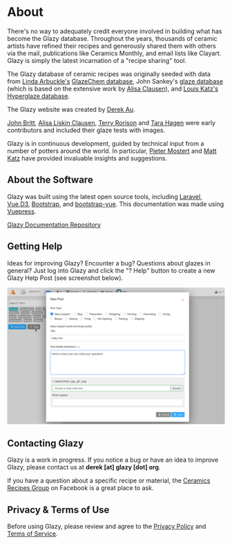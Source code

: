 # About

There's no way to adequately credit everyone involved in building what has become the Glazy database.  Throughout the years, thousands of ceramic artists have refined their recipes and generously shared them with others via the mail, publications like Ceramics Monthly, and email lists like Clayart.  Glazy is simply the latest incarnation of a "recipe sharing" tool.

The Glazy database of ceramic recipes was originally seeded with data from [Linda Arbuckle's](http://lindaarbuckle.com)  [GlazeChem database](http://lindaarbuckle.com/arbuckle_handouts.html), John Sankey's [glaze database](http://www.johnsankey.ca/glazedata.html) (which is based on the extensive work by [Alisa Clausen](https://glazy.org/u/alisaclausen)), and [Louis Katz's](http://www.louiskatz.net) [Hyperglaze database](http://falcon.tamucc.edu/~lkatz/allglazes.txt). 

The Glazy website was created by [Derek Au](http://www.derekau.net/).  

[John Britt](http://johnbrittpottery.com/), [Alisa Liskin Clausen](https://www.facebook.com/AlisaLiskinClausenCeramics/), [Terry Rorison](http://www.mckeesrocks.com/artist-volunteer-terry-rorison-has-dedicated-life-to-the-arts/) and [Tara Hagen](http://glazeitorium.blogspot.com/) were early contributors and included their glaze tests with images.

Glazy is in continuous development, guided by technical input from a number of potters around the world. In particular, [Pieter Mostert](http://www.pietermostert.com/) and [Matt Katz](https://www.ceramicmaterialsworkshop.com/) have provided invaluable insights and suggestions.

## About the Software

Glazy was built using the latest open source tools, including [Laravel](https://laravel.com/), [Vue](https://vuejs.org/),[D3](https://d3js.org/), [Bootstrap](https://getbootstrap.com/), and [bootstrap-vue](https://bootstrap-vue.js.org/).  This documentation was made using [Vuepress](https://vuepress.vuejs.org/).

[Glazy Documentation Repository](https://github.com/derekphilipau/glazypress)

## Getting Help

Ideas for improving Glazy?  Encounter a bug?  Questions about glazes in general?  Just log into Glazy and click the "? Help" button to create a new Glazy Help Post (see screenshot below).

![Make a Help Post](/img/screenshots/help-post.png)

## Contacting Glazy

Glazy is a work in progress. If you notice a bug or have an idea to improve Glazy, please contact us at **derek [at] glazy [dot] org**.

If you have a question about a specific recipe or material, the [Ceramics Recipes Group](https://www.facebook.com/groups/disisdkat/) on Facebook is a great place to ask.

## Privacy & Terms of Use

Before using Glazy, please review and agree to the [Privacy Policy](/about/privacy) and [Terms of Service](/about/terms-of-service).

